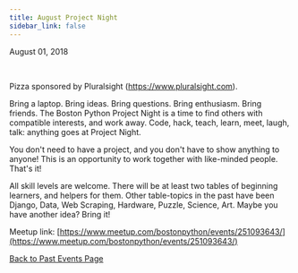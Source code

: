 ```yaml
---
title: August Project Night
sidebar_link: false
---
```


August 01, 2018


   

Pizza sponsored by Pluralsight (https://www.pluralsight.com).

Bring a laptop. Bring ideas. Bring questions. Bring enthusiasm. Bring friends. The Boston Python Project Night is a time to find others with compatible interests, and work away. Code, hack, teach, learn, meet, laugh, talk: anything goes at Project Night.

You don't need to have a project, and you don't have to show anything to anyone! This is an opportunity to work together with like-minded people. That's it!

All skill levels are welcome. There will be at least two tables of beginning learners, and helpers for them. Other table-topics in the past have been Django, Data, Web Scraping, Hardware, Puzzle, Science, Art. Maybe you have another idea? Bring it!


Meetup link: [https://www.meetup.com/bostonpython/events/251093643/](https://www.meetup.com/bostonpython/events/251093643/)

[Back to Past Events Page](index.md)
